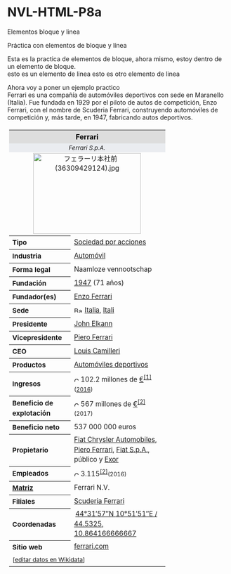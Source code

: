 # NVL-HTML-P8a
Elementos bloque y linea 
<!DOCTYPE html>
<html>
  <head>
    <meta charset="utf-8">
    <tittle>Práctica con elementos de bloque y línea</tittle>
  </head>
  <body>
    <p>Esta es la practica de elementos de bloque, ahora mismo, estoy dentro de un elemento de bloque.
      <br>
      <span>esto es un elemento de linea</span> <span>esto es otro elemento de linea</span>
    </p>
    <p>Ahora voy a poner un ejemplo practico
      <br>
      <span>Ferrari es una compañía de automóviles deportivos con sede en Maranello (Italia). Fue fundada en 1929 por el piloto de autos de competición, Enzo Ferrari, con el nombre de Scuderia Ferrari, construyendo automóviles de competición y, más tarde, en 1947, fabricando autos deportivos.</span> <span><table class="infobox" style="width:22.7em; line-height: 1.4em; text-align:left; padding:.23em;"><tbody><tr><th colspan="3" class="cabecera organización" style="text-align:center;background-color:#DDD;color:black;">Ferrari</th></tr><tr><td colspan="3" style="text-align:center;font-size: 85%; background-color: #eaecf0; line-height: 14px; padding: 3px 0px; font-style: italic;;">
Ferrari S.p.A.</td></tr><tr><td colspan="3" style="text-align:center;font-size:95%;;">
<a href="//commons.wikimedia.org/wiki/File:%E3%83%95%E3%82%A7%E3%83%A9%E3%83%BC%E3%83%AA%E6%9C%AC%E7%A4%BE%E5%89%8D_(36309429124).jpg" class="image"><img alt="フェラーリ本社前 (36309429124).jpg" src="//upload.wikimedia.org/wikipedia/commons/thumb/c/c5/%E3%83%95%E3%82%A7%E3%83%A9%E3%83%BC%E3%83%AA%E6%9C%AC%E7%A4%BE%E5%89%8D_%2836309429124%29.jpg/245px-%E3%83%95%E3%82%A7%E3%83%A9%E3%83%BC%E3%83%AA%E6%9C%AC%E7%A4%BE%E5%89%8D_%2836309429124%29.jpg" decoding="async" elementtiming="thumbnail-top" width="245" height="184" srcset="//upload.wikimedia.org/wikipedia/commons/thumb/c/c5/%E3%83%95%E3%82%A7%E3%83%A9%E3%83%BC%E3%83%AA%E6%9C%AC%E7%A4%BE%E5%89%8D_%2836309429124%29.jpg/368px-%E3%83%95%E3%82%A7%E3%83%A9%E3%83%BC%E3%83%AA%E6%9C%AC%E7%A4%BE%E5%89%8D_%2836309429124%29.jpg 1.5x, //upload.wikimedia.org/wikipedia/commons/thumb/c/c5/%E3%83%95%E3%82%A7%E3%83%A9%E3%83%BC%E3%83%AA%E6%9C%AC%E7%A4%BE%E5%89%8D_%2836309429124%29.jpg/490px-%E3%83%95%E3%82%A7%E3%83%A9%E3%83%BC%E3%83%AA%E6%9C%AC%E7%A4%BE%E5%89%8D_%2836309429124%29.jpg 2x" data-file-width="4000" data-file-height="3000"></a></td></tr><tr><th scope="row" style="text-align:left;font-size:95%;;">Tipo</th><td colspan="2" style="font-size:95%;;">
<a href="/wiki/Sociedad_por_acciones" title="Sociedad por acciones">Sociedad por acciones</a></td></tr><tr><th scope="row" style="text-align:left;font-size:95%;;">Industria</th><td colspan="2" style="font-size:95%;;">
<a href="/wiki/Industria_automovil%C3%ADstica" class="mw-redirect" title="Industria automovilística">Automóvil</a></td></tr><tr><th scope="row" style="text-align:left;font-size:95%;;">Forma legal</th><td colspan="2" style="font-size:95%;;">
Naamloze vennootschap</td></tr><tr><th scope="row" style="text-align:left;font-size:95%;;">Fundación</th><td colspan="2" style="font-size:95%;;">
<a href="/wiki/1947" title="1947">1947</a> (71&nbsp;años)</td></tr><tr><th scope="row" style="text-align:left;font-size:95%;;">Fundador(es)</th><td colspan="2" style="font-size:95%;;">
<a href="/wiki/Enzo_Ferrari" title="Enzo Ferrari">Enzo Ferrari</a></td></tr><tr><th scope="row" style="text-align:left;font-size:95%;;">Sede</th><td colspan="2" style="font-size:95%;;">
<span class="flagicon"><img alt="Bandera de Italia" src="//upload.wikimedia.org/wikipedia/commons/thumb/0/03/Flag_of_Italy.svg/20px-Flag_of_Italy.svg.png" decoding="async" elementtiming="thumbnail" title="Bandera de Italia" width="20" height="13" class="thumbborder" srcset="//upload.wikimedia.org/wikipedia/commons/thumb/0/03/Flag_of_Italy.svg/30px-Flag_of_Italy.svg.png 1.5x, //upload.wikimedia.org/wikipedia/commons/thumb/0/03/Flag_of_Italy.svg/40px-Flag_of_Italy.svg.png 2x" data-file-width="1500" data-file-height="1000"></span> <a href="/wiki/Italia" title="Italia">Italia</a>, <a href="/w/index.php?title=Itali&amp;action=edit&amp;redlink=1" class="new" title="Itali (aún no redactado)">Itali</a></td></tr><tr><th scope="row" style="text-align:left;font-size:95%;;">Presidente</th><td colspan="2" style="font-size:95%;;">
<a href="/wiki/John_Elkann" title="John Elkann">John Elkann</a></td></tr><tr><th scope="row" style="text-align:left;font-size:95%;;">Vicepresidente</th><td colspan="2" style="font-size:95%;;">
<a href="/wiki/Piero_Ferrari" title="Piero Ferrari">Piero Ferrari</a></td></tr><tr><th scope="row" style="text-align:left;font-size:95%;;">CEO</th><td colspan="2" style="font-size:95%;;">
<a href="/w/index.php?title=Louis_Camilleri&amp;action=edit&amp;redlink=1" class="new" title="Louis Camilleri (aún no redactado)">Louis Camilleri</a></td></tr><tr><th scope="row" style="text-align:left;font-size:95%;;">Productos</th><td colspan="2" style="font-size:95%;;">
<a href="/wiki/Autom%C3%B3vil_deportivo" title="Automóvil deportivo">Automóviles deportivos</a></td></tr><tr><th scope="row" style="text-align:left;font-size:95%;;">Ingresos</th><td colspan="2" style="font-size:95%;;">
<span title="Crecimiento"><img alt="Crecimiento" src="//upload.wikimedia.org/wikipedia/commons/thumb/b/b0/Increase2.svg/11px-Increase2.svg.png" decoding="async" elementtiming="thumbnail" width="11" height="11" srcset="//upload.wikimedia.org/wikipedia/commons/thumb/b/b0/Increase2.svg/17px-Increase2.svg.png 1.5x, //upload.wikimedia.org/wikipedia/commons/thumb/b/b0/Increase2.svg/22px-Increase2.svg.png 2x" data-file-width="300" data-file-height="300"></span> 102.2 millones de <a href="/wiki/Euro" title="Euro">€</a><sup id="cite_ref-Ferrari_N.V._Annual_Report_(2017)_1-0" class="reference separada"><a href="#cite_note-Ferrari_N.V._Annual_Report_(2017)-1"><span class="corchete-llamada">[</span>1<span class="corchete-llamada">]</span></a></sup>​<small>(<a href="/wiki/2016" title="2016">2016</a>)</small></td></tr><tr><th scope="row" style="text-align:left;font-size:95%;;">Beneficio de explotación</th><td colspan="2" style="font-size:95%;;">
<span title="Crecimiento"><img alt="Crecimiento" src="//upload.wikimedia.org/wikipedia/commons/thumb/b/b0/Increase2.svg/11px-Increase2.svg.png" decoding="async" elementtiming="thumbnail" width="11" height="11" srcset="//upload.wikimedia.org/wikipedia/commons/thumb/b/b0/Increase2.svg/17px-Increase2.svg.png 1.5x, //upload.wikimedia.org/wikipedia/commons/thumb/b/b0/Increase2.svg/22px-Increase2.svg.png 2x" data-file-width="300" data-file-height="300"></span> 567 millones de <a href="/wiki/Euro" title="Euro">€</a><sup id="cite_ref-Ferrari_N.V._Annual_Report_2016_2-0" class="reference separada"><a href="#cite_note-Ferrari_N.V._Annual_Report_2016-2"><span class="corchete-llamada">[</span>2<span class="corchete-llamada">]</span></a></sup>​<small>(2017)</small></td></tr><tr><th scope="row" style="text-align:left;font-size:95%;;">Beneficio neto</th><td colspan="2" style="font-size:95%;;">
537&nbsp;000&nbsp;000 euros</td></tr><tr><th scope="row" style="text-align:left;font-size:95%;;">Propietario</th><td colspan="2" style="font-size:95%;;">
<a href="/wiki/Fiat_Chrysler_Automobiles" title="Fiat Chrysler Automobiles">Fiat Chrysler Automobiles</a>, <a href="/wiki/Piero_Ferrari" title="Piero Ferrari">Piero Ferrari</a>, <a href="/wiki/Fiat_S.p.A." title="Fiat S.p.A.">Fiat S.p.A.</a>, público y <a href="/wiki/Exor" title="Exor">Exor</a></td></tr><tr><th scope="row" style="text-align:left;font-size:95%;;">Empleados</th><td colspan="2" style="font-size:95%;;">
<span title="Crecimiento"><img alt="Crecimiento" src="//upload.wikimedia.org/wikipedia/commons/thumb/b/b0/Increase2.svg/11px-Increase2.svg.png" decoding="async" elementtiming="thumbnail" width="11" height="11" srcset="//upload.wikimedia.org/wikipedia/commons/thumb/b/b0/Increase2.svg/17px-Increase2.svg.png 1.5x, //upload.wikimedia.org/wikipedia/commons/thumb/b/b0/Increase2.svg/22px-Increase2.svg.png 2x" data-file-width="300" data-file-height="300"></span> 3.115<sup id="cite_ref-Ferrari_N.V._Annual_Report_2016_2-1" class="reference separada"><a href="#cite_note-Ferrari_N.V._Annual_Report_2016-2"><span class="corchete-llamada">[</span>2<span class="corchete-llamada">]</span></a></sup>​<small>(2016)</small></td></tr><tr><th scope="row" style="text-align:left;font-size:95%;;"><a href="/wiki/Empresa_matriz" title="Empresa matriz">Matriz</a></th><td colspan="2" style="font-size:95%;;">
Ferrari N.V.</td></tr><tr><th scope="row" style="text-align:left;font-size:95%;;">Filiales</th><td colspan="2" style="font-size:95%;;">
<a href="/wiki/Scuderia_Ferrari" title="Scuderia Ferrari">Scuderia Ferrari</a></td></tr><tr><th scope="row" style="text-align:left;font-size:95%;;">Coordenadas</th><td colspan="2" style="font-size:95%;;">
<span class="plainlinks nourlexpansion"><span style="white-space: nowrap;"><img src="//upload.wikimedia.org/wikipedia/commons/thumb/9/9a/Erioll_world.svg/15px-Erioll_world.svg.png" srcset="//upload.wikimedia.org/wikipedia/commons/thumb/9/9a/Erioll_world.svg/15px-Erioll_world.svg.png 1x, //upload.wikimedia.org/wikipedia/commons/thumb/5/55/WMA_button2b.png/34px-WMA_button2b.png 2x" class="wmamapbutton noprint" title="Mostrar el lugar en un mapa interactivo" alt="" style="padding: 0px 3px 0px 0px; cursor: pointer;"><a class="external text" href="http://tools.wmflabs.org/geohack/geohack.php?language=es&amp;pagename=Ferrari&amp;params=44.5325_N_10.864166666667_E_type:landmark" style="white-space: normal;"><span class="geo-default"><span class="geo-dms" title="Mapas, fotos y otros datos de 44°31′57″N 10°51′51″E"><span class="latitude">44°31′57″N </span><span class="longitude">10°51′51″E</span></span></span><span class="geo-multi-punct">﻿ / ﻿</span><span class="geo-nondefault"><span class="geo-dec" title="Mapas, fotos y otros datos de 44.5325 10.864166666667"><span class="geo"><span class="latitude">44.5325, </span><span class="longitude">10.864166666667</span></span></span></span></a></span></span></td></tr><tr><th scope="row" style="text-align:left;font-size:95%;;">Sitio web</th><td colspan="2" style="font-size:95%;;">
<a rel="nofollow" class="external text" href="http://www.ferrari.com">ferrari.com</a></td></tr><tr><td class="noprint" colspan="3" style="text-align:left;"><div class="plainlinks wikidata-link" style="font-size: 0.85em">[<a href="https://www.wikidata.org/wiki/Q27586" class="extiw" title="d:Q27586">editar datos en Wikidata</a>]</div></td></tr></tbody></table></span>
    </p>
  </body>
 </html>
  

